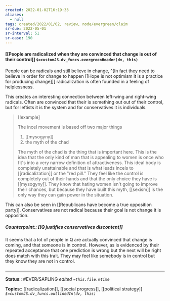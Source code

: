 ```yaml
---
created: 2022-01-02T16:19:33 
aliases:
  - null
tags: created/2022/01/02, review, node/evergreen/claim
sr-due: 2022-05-01
sr-interval: 51
sr-ease: 190
---
```


#### [[People are radicalized when they are convinced that change is out of their control]] `$=customJS.dv_funcs.evergreenHeader(dv, this)`

People can be radicals and still believe in change,
^[In fact they need to believe in order for change to happen [[Hope is not optimism it is a practice for producing change]]]
radicalization is often founded in a feeling of helplessness.

This creates an interesting connection between left-wing and right-wing radicals. 
Often are convinced that their is something out out of their control, but for leftists it is the system and for conservatives it is individuals.

> [!example]
> 
> The incel movement is based off two major things
> 1. [[mysogyny]]
> 2. the myth of the chad
> 
> The myth of the chad is the thing that is important here. This is the idea that the only kind of man that is appealing to women is once who fit's into a very narrow definition of attractiveness. 
> This ideal body is completely unattainable and that is what leads incels to [[radicalization]] or the "red pill."
> They feel like the control is completely out of their hands and that the only choice they have is [[mysogyny]].
> They know that hating women isn't going to improve their chances, but because they have built this myth, [[sexism]] is the only way they can gain power in the situation.

This can also be seen in [[Republicans have become a true opposition party]].
Conservatives are not radical because their goal is not change it is opposition.

##### Counterpoint:: [[Q justifies conservatives discontent]]

It seems that a lot of people in Q are actually convinced that change is coming, and that someone is in control. 
However, as is evidenced by their repeated acceptance that one prediction is wrong but the next will be right does match with this trait. They may feel like somebody is in control but they know they are not in control.

### <hr class="footnote"/>

**Status**:: #EVER/SAPLING 
*edited `=this.file.mtime`*

**Topics**:: [[radicalization]], [[social progress]], [[political strategy]]
*`$=customJS.dv_funcs.outlinedIn(dv, this)`*
